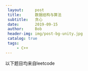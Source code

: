 ```yaml
---
 layout:     post
 title:      数据结构与算法
 subtitle:   贪心
 date:       2019-09-15
 author:     Bob
 header-img: img/post-bg-unity.jpg
 catalog: true
 tags:
     - C++
---
```


以下题目均来自leetcode

